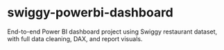 # swiggy-powerbi-dashboard
End-to-end Power BI dashboard project using Swiggy restaurant dataset, with full data cleaning, DAX, and report visuals.
